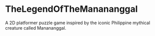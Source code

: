 # TheLegendOfTheManananggal
A 2D platformer puzzle game inspired by the iconic Philippine mythical creature called Manananggal.
